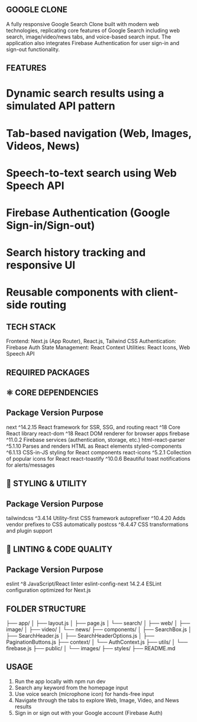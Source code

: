 GOOGLE CLONE 
----------------------
A fully responsive Google Search Clone built with modern web technologies, replicating core features of Google Search including web search, image/video/news tabs, and voice-based search input. The application also integrates Firebase Authentication for user sign-in and sign-out functionality.

FEATURES 
-----------------------
# Dynamic search results using a simulated API pattern

# Tab-based navigation (Web, Images, Videos, News)

# Speech-to-text search using Web Speech API

# Firebase Authentication (Google Sign-in/Sign-out)

# Search history tracking and responsive UI

# Reusable components with client-side routing

TECH STACK 
------------------------------------------------------
Frontend: Next.js (App Router), React.js, Tailwind CSS
Authentication: Firebase Auth
State Management: React Context
Utilities: React Icons, Web Speech API

REQUIRED PACKAGES
------------------------------------------------

⚛️ CORE DEPENDENCIES
----------------------------------------------

Package	            Version	              Purpose
-------------------------------------------------------------------------------------------
next	              ^14.2.15	            React framework for SSR, SSG, and routing
react          	    ^18	                  Core React library
react-dom	          ^18	                  React DOM renderer for browser apps
firebase	          ^11.0.2               Firebase services (authentication, storage, etc.)
html-react-parser	  ^5.1.10	              Parses and renders HTML as React elements
styled-components	  ^6.1.13	              CSS-in-JS styling for React components
react-icons	        ^5.2.1	              Collection of popular icons for React
react-toastify	    ^10.0.6	              Beautiful toast notifications for alerts/messages

🎨 STYLING & UTILITY
---------------------------------------------

Package	              Version	            Purpose
-------------------------------------------------------------------------------------
tailwindcss	          ^3.4.14	            Utility-first CSS framework
autoprefixer	        ^10.4.20	          Adds vendor prefixes to CSS automatically
postcss	              ^8.4.47	            CSS transformations and plugin support

🧹 LINTING & CODE QUALITY
---------------------------------------------

Package	              Version	             Purpose
---------------------------------------------------------------------------------------
eslint	              ^8	                 JavaScript/React linter
eslint-config-next	  14.2.4	             ESLint configuration optimized for Next.js


FOLDER STRUCTURE 
------------------------------------------

├── app/
│   ├── layout.js
│   ├── page.js
│   └── search/
│       ├── web/
│       ├── image/
│       ├── video/
│       └── news/
├── components/
│   ├── SearchBox.js
│   ├── SearchHeader.js
│   ├── SearchHeaderOptions.js
│   ├── PaginationButtons.js
├── context/
│   └── AuthContext.js
├── utils/
│   └── firebase.js
├── public/
│   └── images/
├── styles/
├── README.md


USAGE 
--------------------------------

1. Run the app locally with npm run dev
2. Search any keyword from the homepage input
3. Use voice search (microphone icon) for hands-free input
4. Navigate through the tabs to explore Web, Image, Video, and News results
5. Sign in or sign out with your Google account (Firebase Auth)
